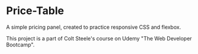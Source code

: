# Price-Table
A simple pricing panel, created to practice responsive CSS and flexbox.

This project is a part of Colt Steele's course on Udemy "The Web Developer Bootcamp".
